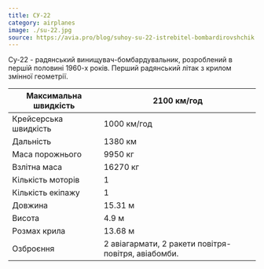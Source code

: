 ```yaml
---
title: СУ-22
category: airplanes
image: ./su-22.jpg
source: https://avia.pro/blog/suhoy-su-22-istrebitel-bombardirovshchik
---
```

Су-22 - радянський винищувач-бомбардувальник, розроблений в першій половині 1960-х років. Перший радянський літак з крилом змінної геометрії.


Максимальна швидкість  |  2100 км/год
------- | -------
Крейсерська швидкість | 1000 км/год
Дальність | 1380 км
Маса порожнього | 9950 кг
Взлітна маса | 16270 кг
Кількість моторів | 1
Кількість екіпажу | 1
Довжина | 15.31 м
Висота | 4.9 м
Розмах крила | 13.68 м
Озброєння | 2 авіагармати, 2 ракети повітря-повітря, авіабомби.

